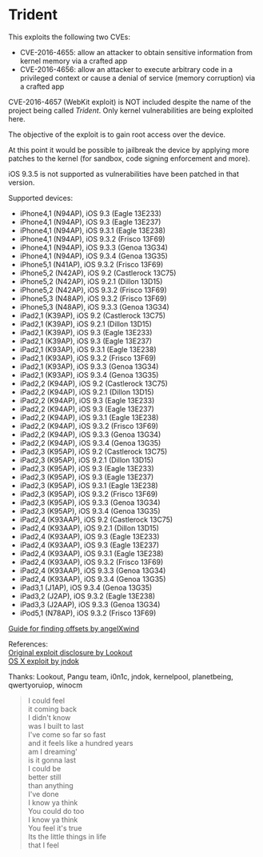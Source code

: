 # Trident

This exploits the following two CVEs:
* CVE-2016-4655: allow an attacker to obtain sensitive information from kernel memory via a crafted app
* CVE-2016-4656: allow an attacker to execute arbitrary code in a privileged context or cause a denial of service (memory corruption) via a crafted app

CVE-2016-4657 (WebKit exploit) is NOT included despite the name of the project being called *Trident*. Only kernel vulnerabilities are being exploited here.

The objective of the exploit is to gain root access over the device.

At this point it would be possible to jailbreak the device by applying more patches to the kernel (for sandbox, code signing enforcement and more).

iOS 9.3.5 is not supported as vulnerabilities have been patched in that version.

Supported devices:
* iPhone4,1 (N94AP), iOS 9.3 (Eagle 13E233)
* iPhone4,1 (N94AP), iOS 9.3 (Eagle 13E237)
* iPhone4,1 (N94AP), iOS 9.3.1 (Eagle 13E238)
* iPhone4,1 (N94AP), iOS 9.3.2 (Frisco 13F69)
* iPhone4,1 (N94AP), iOS 9.3.3 (Genoa 13G34)
* iPhone4,1 (N94AP), iOS 9.3.4 (Genoa 13G35)
* iPhone5,1 (N41AP), iOS 9.3.2 (Frisco 13F69)
* iPhone5,2 (N42AP), iOS 9.2 (Castlerock 13C75)
* iPhone5,2 (N42AP), iOS 9.2.1 (Dillon 13D15)
* iPhone5,2 (N42AP), iOS 9.3.2 (Frisco 13F69)
* iPhone5,3 (N48AP), iOS 9.3.2 (Frisco 13F69)
* iPhone5,3 (N48AP), iOS 9.3.3 (Genoa 13G34)
* iPad2,1 (K39AP), iOS 9.2 (Castlerock 13C75)
* iPad2,1 (K39AP), iOS 9.2.1 (Dillon 13D15)
* iPad2,1 (K39AP), iOS 9.3 (Eagle 13E233)
* iPad2,1 (K39AP), iOS 9.3 (Eagle 13E237)
* iPad2,1 (K93AP), iOS 9.3.1 (Eagle 13E238)
* iPad2,1 (K93AP), iOS 9.3.2 (Frisco 13F69)
* iPad2,1 (K93AP), iOS 9.3.3 (Genoa 13G34)
* iPad2,1 (K93AP), iOS 9.3.4 (Genoa 13G35)
* iPad2,2 (K94AP), iOS 9.2 (Castlerock 13C75)
* iPad2,2 (K94AP), iOS 9.2.1 (Dillon 13D15)
* iPad2,2 (K94AP), iOS 9.3 (Eagle 13E233)
* iPad2,2 (K94AP), iOS 9.3 (Eagle 13E237)
* iPad2,2 (K94AP), iOS 9.3.1 (Eagle 13E238)
* iPad2,2 (K94AP), iOS 9.3.2 (Frisco 13F69)
* iPad2,2 (K94AP), iOS 9.3.3 (Genoa 13G34)
* iPad2,2 (K94AP), iOS 9.3.4 (Genoa 13G35)
* iPad2,3 (K95AP), iOS 9.2 (Castlerock 13C75)
* iPad2,3 (K95AP), iOS 9.2.1 (Dillon 13D15)
* iPad2,3 (K95AP), iOS 9.3 (Eagle 13E233)
* iPad2,3 (K95AP), iOS 9.3 (Eagle 13E237)
* iPad2,3 (K95AP), iOS 9.3.1 (Eagle 13E238)
* iPad2,3 (K95AP), iOS 9.3.2 (Frisco 13F69)
* iPad2,3 (K95AP), iOS 9.3.3 (Genoa 13G34)
* iPad2,3 (K95AP), iOS 9.3.4 (Genoa 13G35)
* iPad2,4 (K93AAP), iOS 9.2 (Castlerock 13C75)
* iPad2,4 (K93AAP), iOS 9.2.1 (Dillon 13D15)
* iPad2,4 (K93AAP), iOS 9.3 (Eagle 13E233)
* iPad2,4 (K93AAP), iOS 9.3 (Eagle 13E237)
* iPad2,4 (K93AAP), iOS 9.3.1 (Eagle 13E238)
* iPad2,4 (K93AAP), iOS 9.3.2 (Frisco 13F69)
* iPad2,4 (K93AAP), iOS 9.3.3 (Genoa 13G34)
* iPad2,4 (K93AAP), iOS 9.3.4 (Genoa 13G35)
* iPad3,1 (J1AP), iOS 9.3.4 (Genoa 13G35)
* iPad3,2 (J2AP), iOS 9.3.2 (Eagle 13E238)
* iPad3,3 (J2AAP), iOS 9.3.3 (Genoa 13G34)
* iPod5,1 (N78AP), iOS 9.3.2 (Frisco 13F69)

[Guide for finding offsets by angelXwind](https://angelxwind.net/?page/trident-address-tutorial)

References:  
[Original exploit disclosure by Lookout](http://info.lookout.com/rs/051-ESQ-475/images/lookout-pegasus-technical-analysis.pdf)  
[OS X exploit by jndok](https://jndok.github.io/2016/10/04/pegasus-writeup/)

Thanks: Lookout, Pangu team, i0n1c, jndok, kernelpool, planetbeing, qwertyoruiop, winocm
  
> I could feel  
> it coming back  
> I didn't know  
> was I built to last  
> I've come so far so fast  
> and it feels like a hundred years  
> am I dreaming'  
> is it gonna last  
> I could be  
> better still  
> than anything  
> I've done  
> I know ya think  
> You could do too  
> I know ya think  
> You feel it's true  
> Its the little things in life  
> that I feel
